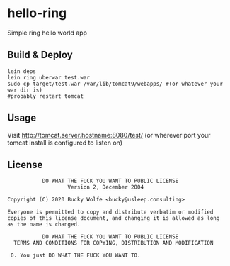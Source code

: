 # hello-ring

Simple ring hello world app

## Build & Deploy

```
lein deps
lein ring uberwar test.war
sudo cp target/test.war /var/lib/tomcat9/webapps/ #(or whatever your war dir is)
#probably restart tomcat
```

## Usage

Visit http://tomcat.server.hostname:8080/test/ (or wherever port your tomcat install is configured to listen on)

## License
```
           DO WHAT THE FUCK YOU WANT TO PUBLIC LICENSE
                   Version 2, December 2004
 
Copyright (C) 2020 Bucky Wolfe <bucky@usleep.consulting>

Everyone is permitted to copy and distribute verbatim or modified
copies of this license document, and changing it is allowed as long
as the name is changed.
 
           DO WHAT THE FUCK YOU WANT TO PUBLIC LICENSE
  TERMS AND CONDITIONS FOR COPYING, DISTRIBUTION AND MODIFICATION

 0. You just DO WHAT THE FUCK YOU WANT TO.
 ```
